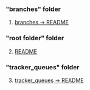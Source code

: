 ### "branches" folder
1. [branches -> README](config/branches/README.md)

### "root folder" folder
2. [README](config/README.md)

### "tracker_queues" folder
3. [tracker_queues -> README](config/tracker_queues/README.md)

